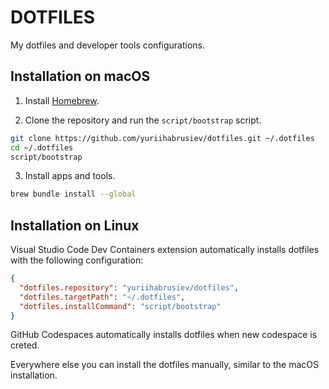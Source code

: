 # DOTFILES

My dotfiles and developer tools configurations.

## Installation on macOS
1. Install [Homebrew](https://brew.sh/).

2. Clone the repository and run the `script/bootstrap` script.
```sh
git clone https://github.com/yuriihabrusiev/dotfiles.git ~/.dotfiles
cd ~/.dotfiles
script/bootstrap
```

3. Install apps and tools.
```sh
brew bundle install --global
```

## Installation on Linux

Visual Studio Code Dev Containers extension automatically installs dotfiles with the following configuration:
```json
{
  "dotfiles.repository": "yuriihabrusiev/dotfiles",
  "dotfiles.targetPath": "~/.dotfiles",
  "dotfiles.installCommand": "script/bootstrap"
}
```

GitHub Codespaces automatically installs dotfiles when new codespace is creted.

Everywhere else you can install the dotfiles manually, similar to the macOS installation.
